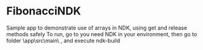 # FibonacciNDK
Sample app to demonstrate use of arrays in NDK, using get and release methods safely
To run, go to you need NDK in your environment, then go to folder \app\src\main\ , and execute ndk-build